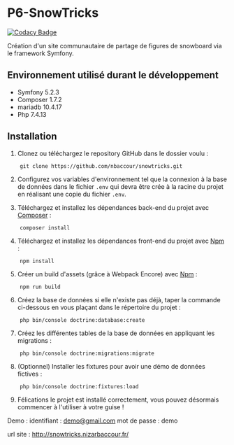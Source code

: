 # P6-SnowTricks

[![Codacy Badge](https://api.codacy.com/project/badge/Grade/59ffab92a1794ff9858cafce05f91f6b)](https://app.codacy.com/app/sorha/P6-SnowTricks?utm_source=github.com&utm_medium=referral&utm_content=sorha/P6-SnowTricks&utm_campaign=Badge_Grade_Dashboard)

Création d'un site communautaire de partage de figures de snowboard via le framework Symfony.

## Environnement utilisé durant le développement
* Symfony 5.2.3
* Composer 1.7.2
* mariadb 10.4.17
* Php 7.4.13

## Installation
1. Clonez ou téléchargez le repository GitHub dans le dossier voulu :
```
    git clone https://github.com/nbaccour/snowtricks.git
```
2. Configurez vos variables d'environnement tel que la connexion à la base de données dans le fichier `.env` qui devra être crée à la racine du projet en réalisant une copie du fichier `.env`.

3. Téléchargez et installez les dépendances back-end du projet avec [Composer](https://getcomposer.org/download/) :
```
    composer install
```
4. Téléchargez et installez les dépendances front-end du projet avec [Npm](https://www.npmjs.com/get-npm) :
```
    npm install
```
5. Créer un build d'assets (grâce à Webpack Encore) avec [Npm](https://www.npmjs.com/get-npm) :
```
    npm run build
```
6. Créez la base de données si elle n'existe pas déjà, taper la commande ci-dessous en vous plaçant dans le répertoire du projet :
```
    php bin/console doctrine:database:create
```
7. Créez les différentes tables de la base de données en appliquant les migrations :
```
    php bin/console doctrine:migrations:migrate
```
8. (Optionnel) Installer les fixtures pour avoir une démo de données fictives :
```
    php bin/console doctrine:fixtures:load
```
9. Félications le projet est installé correctement, vous pouvez désormais commencer à l'utiliser à votre guise !

Demo : 
identifiant : demo@gmail.com
mot de passe : demo 

url site : http://snowtricks.nizarbaccour.fr/